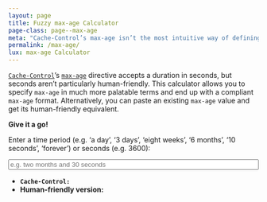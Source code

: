 ```yaml
---
layout: page
title: Fuzzy max-age Calculator
page-class: page--max-age
meta: "Cache-Control’s max-age isn’t the most intuitive way of defining time. This calculator has your back."
permalink: /max-age/
lux: max-age Calculator
---
```


[`Cache-Control`](/2019/03/cache-control-for-civilians/)’s
[`max-age`](/2023/10/what-is-the-maximum-max-age/)
directive accepts a duration in seconds, but seconds aren’t particularly
human-friendly. This calculator allows you to specify `max-age` in much more
palatable terms and end up with a compliant `max-age` format. Alternatively, you
can paste an existing `max-age` value and get its human-friendly equivalent.

**Give it a go!**

<style>
  .c-input-text--max-age {
    width: 100%;
  }
</style>

<label for="jsInput">Enter a time period (e.g. ‘a day’, ‘3 days’, ‘eight weeks’, ‘6 months’, ‘10 seconds’, ‘forever’) or seconds (e.g. 3600):</label>

<input type="text" class="c-input-text  c-input-text--max-age" id="jsInput" name="max-age-input" placeholder="e.g. two months and 30 seconds">

<ul>
  <li><code><strong>Cache-Control:</strong> </code><output id="jsOutput"></output></li>
  <li><strong>Human-friendly version:</strong> <output id="jsOutputHuman"></output></li>
</ul>

<script>
  // Set up a word–number map
  const wordToNumber = {
    'zero':      0,
    'one':       1,
    'two':       2,
    'three':     3,
    'four':      4,
    'five':      5,
    'six':       6,
    'seven':     7,
    'eight':     8,
    'nine':      9,
    'ten':       10,
    'eleven':    11,
    'twelve':    12,
    'thirteen':  13,
    'fourteen':  14,
    'fifteen':   15,
    'sixteen':   16,
    'seventeen': 17,
    'eighteen':  18,
    'nineteen':  19,
    'twenty':    20,
    'thirty':    30,
    'forty':     40,
    'fifty':     50,
    'sixty':     60,
    'seventy':   70,
    'eighty':    80,
    'ninety':    90,
  };

  // Conversion factors
  const secondsPerMinute = 60;
  const secondsPerHour   = 60  * secondsPerMinute;
  const secondsPerDay    = 24  * secondsPerHour;
  const secondsPerWeek   = 7   * secondsPerDay;
  const secondsPerMonth  = 30  * secondsPerDay; // Approximate for 30 days
  const secondsPerYear   = 365 * secondsPerDay;

  // Debounce function
  function debounce(fn, delay) {
    let timeout;
    return function(...args) {
      clearTimeout(timeout);
      timeout = setTimeout(() => fn.apply(this, args), delay);
    };
  }

  function calculateMaxAge() {
    const input = document.getElementById('jsInput').value.trim().toLowerCase();
    const output = document.getElementById('jsOutput');
    const outputHuman = document.getElementById('jsOutputHuman');
    let maxAge = 0;

    // Check if input is a number (in seconds) to reverse engineer
    if (!isNaN(input) && input !== '') {
      const seconds = parseInt(input);
      output.textContent = 'max-age=' + seconds;
      outputHuman.textContent = humanizeTime(seconds);
      return;
    }

    // Error checking for invalid inputs
    if (!input) {
      output.textContent = 'Invalid time period: please try again.';
      return;
    }

    // Split input by ‘and’ to handle multiple time parts (e.g., ‘2 hours and 30 seconds’)
    const parts = input.split('and');

    parts.forEach(part => {
      if (part.includes('forever')) {
        maxAge = 2147483648; // Maximum allowed value for max-age
      } else if (part.includes('second')) {
        maxAge += parseTime(part) * 1; // Seconds
      } else if (part.includes('minute')) {
        maxAge += parseTime(part) * secondsPerMinute;
      } else if (part.includes('hour')) {
        maxAge += parseTime(part) * secondsPerHour;
      } else if (part.includes('day')) {
        maxAge += parseTime(part) * secondsPerDay;
      } else if (part.includes('week')) {
        maxAge += parseTime(part) * secondsPerWeek;
      } else if (part.includes('month')) {
        maxAge += parseTime(part) * secondsPerMonth;
      } else if (part.includes('year')) {
        maxAge += parseTime(part) * secondsPerYear;
      } else {
        output.textContent = 'Error: Unsupported time format.';
        return;
      }
    });

    // Ensure max-age doesn’t exceed the specced limit: https://csswizardry.com/2023/10/what-is-the-maximum-max-age/
    if (maxAge > 2147483648) {
      maxAge = 2147483648;
    }

    // Display the result
    output.textContent = 'max-age=' + maxAge;
    outputHuman.textContent = humanizeTime(maxAge);
  }

  function parseTime(input) {
    // Extract the number part (digit or word) and convert it to an actual
    // number
    const numberMatch = input.match(/(\d+|\b(?:one|two|three|four|five|six|seven|eight|nine|ten|eleven|twelve|thirteen|fourteen|fifteen|sixteen|seventeen|eighteen|nineteen|twenty|thirty|forty|fifty|sixty|seventy|eighty|ninety)\b)/);

    if (!numberMatch) {
      return 1; // Default to 1 if no number is provided (e.g., ‘a day’)
    }

    const numberString = numberMatch[0];
    let number = parseInt(numberString);

    // If the number is a word, convert it using the wordToNumber map
    if (isNaN(number)) {
      number = wordToNumber[numberString];
    }

    return number || 1; // Fall back to 1 if something goes wrong
  }

  // Function to convert seconds into human-friendly time format
  function humanizeTime(seconds) {
    const years = Math.floor(seconds / secondsPerYear);
    seconds %= secondsPerYear;
    const months = Math.floor(seconds / secondsPerMonth);
    seconds %= secondsPerMonth;
    const days = Math.floor(seconds / secondsPerDay);
    seconds %= secondsPerDay;
    const hours = Math.floor(seconds / secondsPerHour);
    seconds %= secondsPerHour;
    const minutes = Math.floor(seconds / secondsPerMinute);
    seconds %= secondsPerMinute;

    const parts = [];
    if (years) parts.push(`${years} year${years > 1 ? 's' : ''}`);
    if (months) parts.push(`${months} month${months > 1 ? 's' : ''}`);
    if (days) parts.push(`${days} day${days > 1 ? 's' : ''}`);
    if (hours) parts.push(`${hours} hour${hours > 1 ? 's' : ''}`);
    if (minutes) parts.push(`${minutes} minute${minutes > 1 ? 's' : ''}`);
    if (seconds) parts.push(`${seconds} second${seconds > 1 ? 's' : ''}`);

    return parts.length > 0 ? parts.join(' and ') : '0 seconds';
  }

  // Attach the input event listener with debounce
  document.getElementById('jsInput').addEventListener('input', debounce(calculateMaxAge, 300));
</script>
